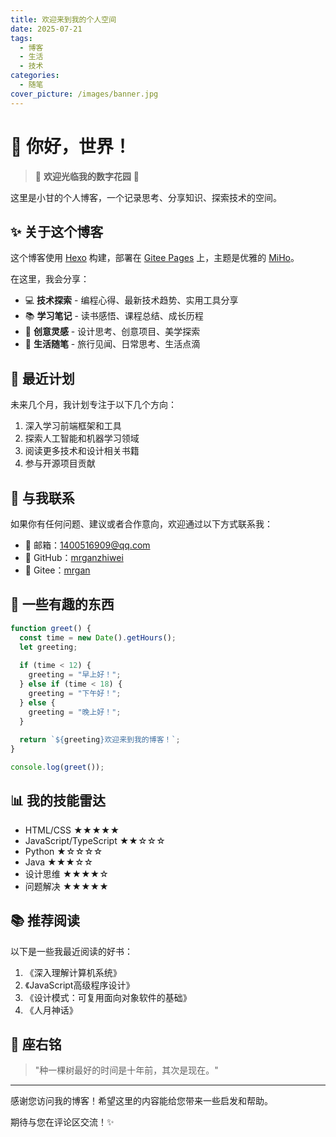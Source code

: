 ```yaml
---
title: 欢迎来到我的个人空间
date: 2025-07-21
tags:
  - 博客
  - 生活
  - 技术
categories:
  - 随笔
cover_picture: /images/banner.jpg
---
```


# 👋 你好，世界！

> 🌟 **欢迎光临我的数字花园** 🌟

这里是小甘的个人博客，一个记录思考、分享知识、探索技术的空间。

<!-- more -->

## ✨ 关于这个博客

这个博客使用 [Hexo](https://hexo.io/) 构建，部署在 [Gitee Pages](https://gitee.io) 上，主题是优雅的 [MiHo](https://github.com/WongMinHo/hexo-theme-miho)。

在这里，我会分享：

- 💻 **技术探索** - 编程心得、最新技术趋势、实用工具分享
- 📚 **学习笔记** - 读书感悟、课程总结、成长历程
- 🎨 **创意灵感** - 设计思考、创意项目、美学探索
- 🌈 **生活随笔** - 旅行见闻、日常思考、生活点滴

## 🚀 最近计划

未来几个月，我计划专注于以下几个方向：

1. 深入学习前端框架和工具
2. 探索人工智能和机器学习领域
3. 阅读更多技术和设计相关书籍
4. 参与开源项目贡献

## 💌 与我联系

如果你有任何问题、建议或者合作意向，欢迎通过以下方式联系我：

- 📧 邮箱：[1400516909@qq.com](mailto:1400516909@qq.com)
- 🐙 GitHub：[mrganzhiwei](https://github.com/mrganzhiwei)
- 🦊 Gitee：[mrgan](https://gitee.com/mrgan)

## 🌈 一些有趣的东西

```javascript
function greet() {
  const time = new Date().getHours();
  let greeting;
  
  if (time < 12) {
    greeting = "早上好！";
  } else if (time < 18) {
    greeting = "下午好！";
  } else {
    greeting = "晚上好！";
  }
  
  return `${greeting}欢迎来到我的博客！`;
}

console.log(greet());
```

## 📊 我的技能雷达

- HTML/CSS ★★★★★
- JavaScript/TypeScript ★★☆☆☆
- Python ★☆☆☆☆
- Java ★★★☆☆
- 设计思维 ★★★★☆
- 问题解决 ★★★★★

## 📚 推荐阅读

以下是一些我最近阅读的好书：

1. 《深入理解计算机系统》
2. 《JavaScript高级程序设计》
3. 《设计模式：可复用面向对象软件的基础》
4. 《人月神话》

## 🎯 座右铭

> "种一棵树最好的时间是十年前，其次是现在。"

---

感谢您访问我的博客！希望这里的内容能给您带来一些启发和帮助。

期待与您在评论区交流！✨

